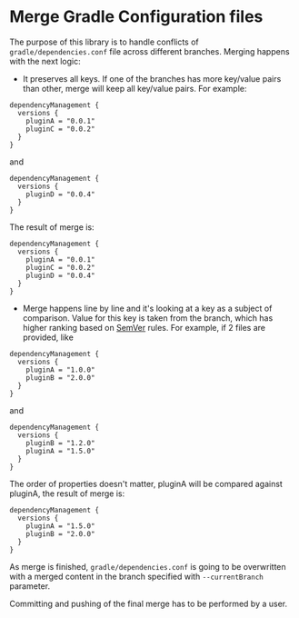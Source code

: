 # Merge Gradle Configuration files

The purpose of this library is to handle conflicts of `gradle/dependencies.conf` file across different branches.
Merging happens with the next logic:
* It preserves all keys. If one of the branches has more key/value pairs than other, merge will keep all key/value pairs.
For example:
```
dependencyManagement {
  versions {
    pluginA = "0.0.1"
    pluginC = "0.0.2"
  }
}
```
and 
```
dependencyManagement {
  versions {
    pluginD = "0.0.4"
  }
}
```
The result of merge is:
```
dependencyManagement {
  versions {
    pluginA = "0.0.1"
    pluginC = "0.0.2"
    pluginD = "0.0.4"
  }
}
```
* Merge happens line by line and it's looking at a key as a subject of comparison. Value for this key is taken from 
the branch, which has higher ranking based on [SemVer](https://semver.org/) rules.
For example, if 2 files are provided, like 
```
dependencyManagement {
  versions {
    pluginA = "1.0.0"
    pluginB = "2.0.0"
  }
}
```
and 
```
dependencyManagement {
  versions {
    pluginB = "1.2.0"
    pluginA = "1.5.0"
  }
}
```
The order of properties doesn't matter, pluginA will be compared against pluginA, the result of merge is:
```
dependencyManagement {
  versions {
    pluginA = "1.5.0"
    pluginB = "2.0.0"
  }
}
```

As merge is finished, `gradle/dependencies.conf` is going to be overwritten with a merged content in the 
branch specified with `--currentBranch` parameter. 

Committing and pushing of the final merge has to be performed by a user.  
